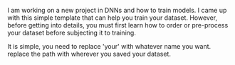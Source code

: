 I am working on a new project in DNNs and how to train models. I came up with this simple template that can help you train your dataset. However, before getting into details, you must first learn how to order or pre-process your dataset before subjecting it to training.


It is simple, you need to replace 'your' with whatever name you want. replace the path with wherever you saved your dataset.
